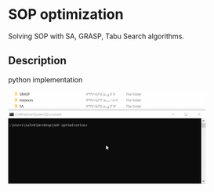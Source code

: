 # SOP optimization

Solving SOP with SA, GRASP, Tabu Search algorithms.

## Description
python implementation

<img src="https://github.com/salehafzoon/SOP-optimization/blob/master/photos/sample%20runing.gif" width="80%" height="80%"/>

